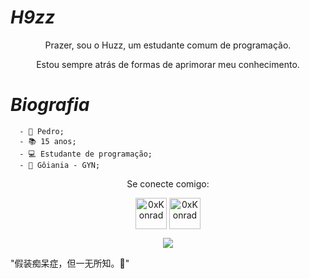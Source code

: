 #                                                                      *H9zz*

<p align="center"> Prazer, sou o Huzz, um estudante comum de programação.
</p>

<p align="center"> Estou sempre atrás de formas de aprimorar meu conhecimento.
  

#                                                                    *Biografia*

      - 🍙 Pedro;                          
      - 📚 15 anos;
      - 💻 Estudante de programação;
      - 🧪 Gôiania - GYN;
<p align="center"> Se conecte comigo:
</p>

<p align="center">
<a href="https://twitter.com/0xKonradRose" target="blank"><img align="center" src="https://media.discordapp.net/attachments/768926761844211753/792033471149244436/desconhecido.png?width=342&height=342" alt="0xKonrad" height="50" width="50" /></a>
<a href="https://instagram.com/m.s.swindler" target="blank"><img align="center" src="https://media.discordapp.net/attachments/768926761844211753/792033941666004992/desconhecido.png?width=225&height=225" alt="0xKonrad" height="50" width="50"</a>
</a>     
</p>

<p align="center"><img src="https://media.discordapp.net/attachments/792808275305168897/793932355336273980/teodeiohuzz.png?width=960&height=320" /></a>

"假装痴呆症，但一无所知。🖤" 
<p align="center">

